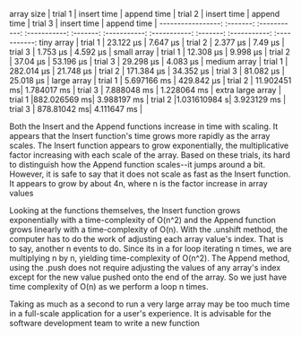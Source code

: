 array size        | trial 1 | insert time | append time | trial 2 | insert time | append time | trial 3 | insert time | append time |
-----------------: :-------: :-----------: :-----------: :-------: :-----------: :-----------: :-------: :-----------: :-----------:
tiny array        | trial 1 |  23.122 μs  |  7.647 μs   | trial 2 |  2.377 μs   |   7.49 μs   | trial 3 |   1.753 μs  |  4.592 μs   |
small array       | trial 1 |  12.308 μs  |  9.998 μs   | trial 2 |  37.04 μs   |  53.196 μs  | trial 3 |  29.298 μs  |  4.083 μs   |
medium array      | trial 1 |  282.014 μs |  21.748 μs  | trial 2 | 171.384 μs  |  34.352 μs  | trial 3 |  81.082 μs  |  25.018 μs  |
large array       | trial 1 | 5.697166 ms |  429.842 μs | trial 2 | 11.902451 ms| 1.784017 ms | trial 3 | 7.888048 ms | 1.228064 ms |
extra large array | trial 1 |882.026569 ms| 3.988197 ms | trial 2 |1.031610984 s| 3.923129 ms | trial 3 | 878.81042 ms| 4.111647 ms |

Both the Insert and the Append functions increase in time with scaling. It appears that the Insert function's time grows more rapidly as the array scales. The Insert function appears to grow exponentially, the multiplicative factor increasing with each scale of the array. Based on these trials, its hard to distinguish how the Append function scales--it jumps around a bit. However, it is safe to say that it does not scale as fast as the Insert function. It appears to grow by about 4n, where n is the factor increase in array values

Looking at the functions themselves, the Insert function grows exponentially with a time-complexity of O(n^2) and the Append function grows linearly with a time-complexity of O(n). With the .unshift method, the computer has to do the work of adjusting each array value's index. That is to say, another n events to do. Since its in a for loop iterating n times, we are multiplying n by n, yielding time-complexity of O(n^2). The Append method, using the .push does not require adjusting the values of any array's index except for the new value pushed onto the end of the array. So we just have time complexity of O(n) as we perform a loop n times.

Taking as much as a second to run a very large array may be too much time in a full-scale application for a user's experience. It is advisable for the software development team to write a new function